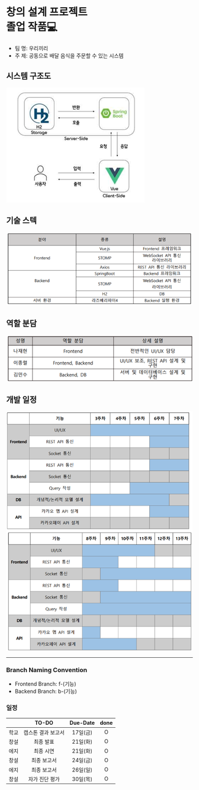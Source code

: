 # 창의 설계 프로젝트</br> 졸업 작품💻


- 팀 명: 우리끼리
- 주 제: 공동으로 배달 음식을 주문할 수 있는 시스템

## 시스템 구조도
![img.png](img.png)

## 기술 스텍
![img_1.png](img_1.png)

## 역할 분담
![img_2.png](img_2.png)

## 개발 일정
![img_3.png](img_3.png)

---
### Branch Naming Convention
- Frontend Branch: f-(기능)
- Backend Branch: b-(기능)

### 일정
|     |   TO-DO    | Due-Date | done
|-----|:----------:|:--------:|:------:
| 학교  | 캡스톤 결과 보고서 |  17일(금)  | O
| 창설  |   최종 발표    |  21일(화)  | O
| 에지  |   최종 시연    |  21일(화)  | O
| 창설  |   최종 보고서   |  24일(금)  | O
| 에지  |   최종 보고서   |  26일(일)  | O
| 창설  |  자가 진단 평가  |  30일(목)  | O
